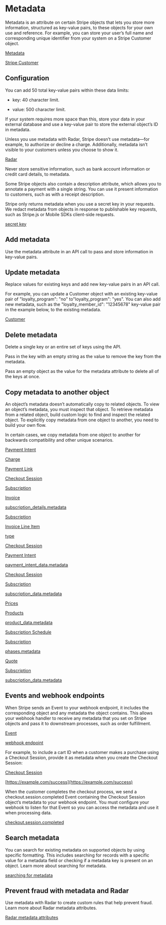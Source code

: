 # Metadata

Metadata is an attribute on certain Stripe objects that lets you store more information, structured as key-value pairs, to these objects for your own use and reference. For example, you can store your user’s full name and corresponding unique identifier from your system on a Stripe Customer object.

[Metadata](/api/metadata)

[Stripe Customer](/api/customers)

## Configuration

You can add 50 total key-value pairs within these data limits:

- key: 40 character limit.

- value: 500 character limit.

If your system requires more space than this, store your data in your external database and use a key-value pair to store the external object’s ID in metadata.

Unless you use metadata with Radar, Stripe doesn’t use metadata—for example, to authorize or decline a charge. Additionally, metadata isn’t visible to your customers unless you choose to show it.

[Radar](/radar)

Never store sensitive information, such as bank account information or credit card details, to metadata.

Some Stripe objects also contain a description attribute, which allows you to annotate a payment with a single string. You can use it present information to customers, such as with a receipt description.

Stripe only returns metadata when you use a secret key in your requests. We redact metadata from objects in response to publishable key requests, such as Stripe.js or Mobile SDKs client-side requests.

[secret key](/keys#obtain-api-keys)

## Add metadata

Use the metadata attribute in an API call to pass and store information in key-value pairs.

## Update metadata

Replace values for existing keys and add new key-value pairs in an API call.

For example, you can update a Customer object with an existing key-value pair of "loyalty_program": "no" to"loyalty_program": "yes". You can also add new metadata, such as the "loyalty_member_id": "12345678" key-value pair in the example below, to the existing metadata.

[Customer](/api/customers)

## Delete metadata

Delete a single key or an entire set of keys using the API.

Pass in the key with an empty string as the value to remove the key from the metadata.

Pass an empty object as the value for the metadata attribute to delete all of the keys at once.

## Copy metadata to another object

An object’s metadata doesn’t automatically copy to related objects. To view an object’s metadata, you must inspect that object. To retrieve metadata from a related object, build custom logic to find and inspect the related object. To explicitly copy metadata from one object to another, you need to build your own flow.

In certain cases, we copy metadata from one object to another for backwards compatibility and other unique scenarios.

[Payment Intent](/api/payment_intents)

[Charge](/api/charges)

[Payment Link](/api/payment_links/payment_links)

[Checkout Session](/api/checkout/sessions)

[Subscription](/api/subscriptions)

[Invoice](/api/invoices)

[subscription_details.metadata](/api/invoices/object#invoice_object-subscription_details-metadata)

[Subscription](/api/subscriptions)

[Invoice Line Item](/api/invoices/line_item)

[type](/api/invoices/line_item#invoice_line_item_object-type)

[Checkout Session](/api/checkout/sessions)

[Payment Intent](/api/payment_intents)

[payment_intent_data.metadata](/api/checkout/sessions/create#create_checkout_session-payment_intent_data-metadata)

[Checkout Session](/api/checkout/sessions)

[Subscription](/api/subscriptions)

[subscription_data.metadata](/api/quotes/create#create_quote-subscription_data-metadata)

[Prices](/api/prices)

[Products](/api/products)

[product_data.metadata](/api/prices/create#create_price-product_data-metadata)

[Subscription Schedule](/api/subscription_schedules)

[Subscription](/api/subscriptions)

[phases.metadata](/api/subscription_schedules/create#create_subscription_schedule-phases-metadata)

[Quote](/api/quotes)

[Subscription](/api/subscriptions)

[subscription_data.metadata](/api/quotes/object#quote_object-subscription_data-metadata)

## Events and webhook endpoints

When Stripe sends an Event to your webhook endpoint, it includes the corresponding object and any metadata the object contains. This allows your webhook handler to receive any metadata that you set on Stripe objects and pass it to downstream processes, such as order fulfillment.

[Event](/api/events)

[webhook endpoint](/webhooks)

For example, to include a cart ID when a customer makes a purchase using a Checkout Session, provide it as metadata when you create the Checkout Session:

[Checkout Session](/api/checkout/sessions)

[https://example.com/success](https://example.com/success)

When the customer completes the checkout process, we send a checkout.session.completed Event containing the Checkout Session object’s metadata to your webhook endpoint. You must configure your webhook to listen for that Event so you can access the metadata and use it when processing data.

[checkout.session.completed](/api/events/types#event_types-checkout.session.completed)

## Search metadata

You can search for existing metadata on supported objects by using specific formatting. This includes searching for records with a specific value for a metadata field or checking if a metadata key is present on an object. Learn more about searching for metadata.

[searching for metadata](/search#metadata)

## Prevent fraud with metadata and Radar

Use metadata with Radar to create custom rules that help prevent fraud. Learn more about Radar metadata attributes.

[Radar metadata attributes](/radar/rules/reference#metadata-attributes)
